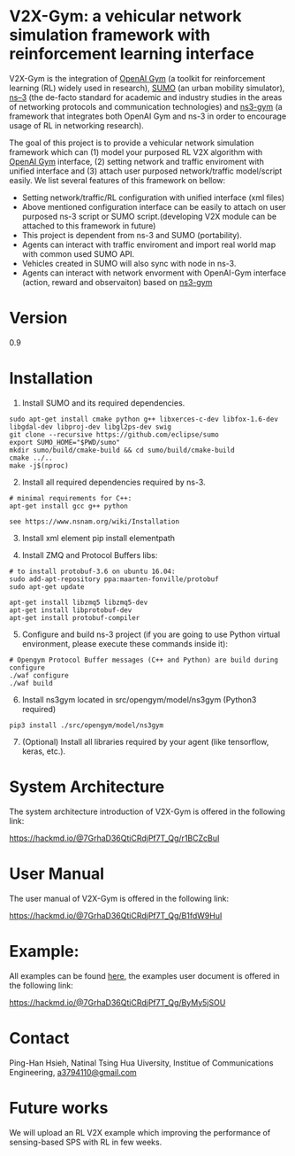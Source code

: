 V2X-Gym: a vehicular network simulation framework with reinforcement learning interface
============
V2X-Gym is the integration of [OpenAI Gym](https://gym.openai.com/) (a toolkit for reinforcement learning (RL) widely used in research), [SUMO](https://github.com/tkn-tub/ns3-gym) (an urban mobility simulator), [ns–3](https://www.nsnam.org/) (the de-facto standard for academic and industry studies in the areas of networking protocols and communication technologies) and [ns3-gym](https://github.com/tkn-tub/ns3-gym) (a framework that integrates both OpenAI Gym and ns-3 in order to encourage usage of RL in networking research).

The goal of this project is to provide a vehicular network simulation framework which can (1) model your purposed RL V2X algorithm with [OpenAI Gym](https://gym.openai.com/) interface, (2) setting network and traffic enviroment with unified interface and (3) attach user purposed network/traffic model/script easily. We list several features of this framework on bellow:
* Setting network/traffic/RL configuration with unified interface (xml files)
* Above mentioned configuration interface can be easily to attach on user purposed ns-3 script or SUMO script.(developing V2X module can be attached to this framework in future)
* This project is dependent from ns-3 and SUMO (portability).
* Agents can interact with traffic enviroment and import real world map with common used SUMO API. 
* Vehicles created in SUMO will also sync with node in ns-3.
* Agents can interact with network envorment with OpenAI-Gym interface (action, reward and observaiton) based on [ns3-gym](https://github.com/tkn-tub/ns3-gym)


Version
============
0.9

Installation
============

1. Install SUMO and its required dependencies.
```
sudo apt-get install cmake python g++ libxerces-c-dev libfox-1.6-dev libgdal-dev libproj-dev libgl2ps-dev swig
git clone --recursive https://github.com/eclipse/sumo
export SUMO_HOME="$PWD/sumo"
mkdir sumo/build/cmake-build && cd sumo/build/cmake-build
cmake ../..
make -j$(nproc)
```

2. Install all required dependencies required by ns-3.
```
# minimal requirements for C++:
apt-get install gcc g++ python

see https://www.nsnam.org/wiki/Installation
```
3. Install xml element
pip install elementpath

4. Install ZMQ and Protocol Buffers libs:
```
# to install protobuf-3.6 on ubuntu 16.04:
sudo add-apt-repository ppa:maarten-fonville/protobuf
sudo apt-get update

apt-get install libzmq5 libzmq5-dev
apt-get install libprotobuf-dev
apt-get install protobuf-compiler
```
5. Configure and build ns-3 project (if you are going to use Python virtual environment, please execute these commands inside it):
```
# Opengym Protocol Buffer messages (C++ and Python) are build during configure
./waf configure
./waf build
```

6. Install ns3gym located in src/opengym/model/ns3gym (Python3 required)
```
pip3 install ./src/opengym/model/ns3gym
```

7. (Optional) Install all libraries required by your agent (like tensorflow, keras, etc.).

System Architecture
========

The system architecture introduction of V2X-Gym is offered in the following link:

https://hackmd.io/@7GrhaD36QtiCRdjPf7T_Qg/r1BCZcBuI

User Manual
========

The user manual of V2X-Gym is offered in the following link:

https://hackmd.io/@7GrhaD36QtiCRdjPf7T_Qg/B1fdW9HuI

Example: 
========

All examples can be found [here](./scratch/), the examples user document is offered in the following link:

https://hackmd.io/@7GrhaD36QtiCRdjPf7T_Qg/ByMy5jSOU

Contact
========
Ping-Han Hsieh, Natinal Tsing Hua Uiversity, Institue of Communications Engineering, a3794110@gmail.com 

Future works
========
We will upload an RL V2X example which improving the performance of sensing-based SPS with RL in few weeks.
